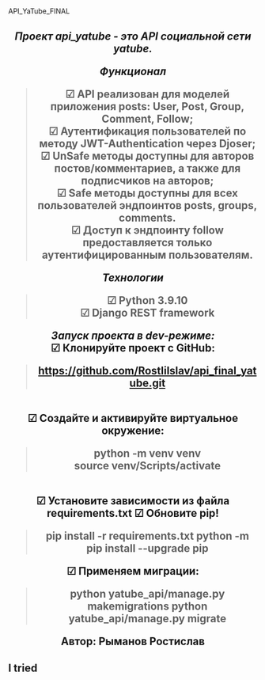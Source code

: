 # <h1 align="center"></h1>
<text xmlns="http://www.w3.org/2000/svg" x="585" y="140" transform="scale(.1)" fill="#fff" textLength="1070">API_YaTube_FINAL</text>
<h2 align="center">

<i>Проект api_yatube - это API социальной сети yatube.</i> 

<i><b>Функционал</i></b>
<blockquote>
☑ API реализован для моделей приложения posts: User, Post, Group, Comment, Follow; <br>
☑ Аутентификация пользователей по методу JWT-Authentication через Djoser; <br>
☑ UnSafe  методы доступны  для авторов постов/комментариев, а также для подписчиков на авторов;  <br>
☑ Safe методы доступны  для всех пользователей эндпоинтов posts, groups, comments. <br> 
☑ Доступ к эндпоинту follow предоставляется только аутентифицированным пользователям. <br> 
</blockquote>

<i><b>Технологии</i></b>
<blockquote>
☑ Python 3.9.10 <br> 
☑ Django REST framework
</blockquote>

<i><b>Запуск проекта в dev-режиме:</i></b><br> 
☑ Клонируйте проект с GitHub:</li>
    <blockquote>
      https://github.com/RostIiIslav/api_final_yatube.git
    </blockquote>  
☑ Создайте и активируйте виртуальное окружение:</li>
    <blockquote>
      python -m venv venv<br> 
      source venv/Scripts/activate 
    </blockquote>  
☑ Установите зависимости из файла requirements.txt
☑ Обновите pip!</li>
    <blockquote>
      pip install -r requirements.txt
      python -m pip install --upgrade pip
    </blockquote>
☑ Применяем миграции:</li>
    <blockquote>
      python yatube_api/manage.py makemigrations
      python yatube_api/manage.py migrate 
    </blockquote>


Автор: Рыманов Ростислав
<h2 id="your-badge" class="common__H2-sc-11baoah-1 fagqOB">I tried</h2>